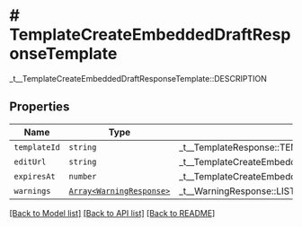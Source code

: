 # # TemplateCreateEmbeddedDraftResponseTemplate

_t__TemplateCreateEmbeddedDraftResponseTemplate::DESCRIPTION

## Properties

Name | Type | Description | Notes
------------ | ------------- | ------------- | -------------
| `templateId` | ```string``` |  _t__TemplateResponse::TEMPLATE_ID  |  |
| `editUrl` | ```string``` |  _t__TemplateCreateEmbeddedDraftResponseTemplate::EDIT_URL  |  |
| `expiresAt` | ```number``` |  _t__TemplateCreateEmbeddedDraftResponseTemplate::EXPIRES_AT  |  |
| `warnings` | [```Array<WarningResponse>```](WarningResponse.md) |  _t__WarningResponse::LIST_DESCRIPTION  |  |

[[Back to Model list]](../../README.md#models) [[Back to API list]](../../README.md#endpoints) [[Back to README]](../../README.md)
